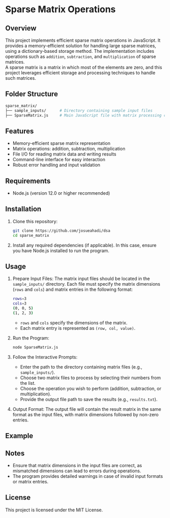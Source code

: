 # Sparse Matrix Operations 

## Overview 
This project implements efficient sparse matrix operations in JavaScript. It provides a memory-efficient solution for handling large sparse matrices, using a dictionary-based storage method. The implementation includes operations such as `addition`, `subtraction`, and `multiplication` of sparse matrices. 
<br>
A sparse matrix is a matrix in which most of the elements are zero, and this project leverages efficient storage and processing techniques to handle such matrices.

## Folder Structure

```bash
sparse_matrix/
├── sample_inputs/      # Directory containing sample input files
├── SparseMatrix.js     # Main JavaScript file with matrix processing code
```

## Features

- Memory-efficient sparse matrix representation
- Matrix operations: addition, subtraction, multiplication
- File I/O for reading matrix data and writing results
- Command-line interface for easy interaction
- Robust error handling and input validation

## Requirements
- Node.js (version 12.0 or higher recommended)

## Installation
1. Clone this repository:
    ```bash
    git clone https://github.com/josueahadi/dsa
    cd sparse_matrix
    ```
2. Install any required dependencies (if applicable). In this case, ensure you have Node.js installed to run the program.

## Usage
1. Prepare Input Files: The matrix input files should be located in the `sample_inputs/` directory. Each file must specify the matrix dimensions (`rows` and `cols`) and matrix entries in the following format:
    ```bash
    rows=3
    cols=3
    (0, 0, 5)
    (1, 2, 3)
    ```
    - `rows` and `cols` specify the dimensions of the matrix.
    - Each matrix entry is represented as `(row, col, value)`.

2. Run the Program:

    ```bash
    node SparseMatrix.js
    ```
3. Follow the Interactive Prompts:
    - Enter the path to the directory containing matrix files (e.g., `sample_inputs/`).
    - Choose two matrix files to process by selecting their numbers from the list.
    - Choose the operation you wish to perform (addition, subtraction, or multiplication).
    - Provide the output file path to save the results (e.g., `results.txt`).
4. Output Format: The output file will contain the result matrix in the same format as the input files, with matrix dimensions followed by non-zero entries.

## Example

## Notes
- Ensure that matrix dimensions in the input files are correct, as mismatched dimensions can lead to errors during operations.
- The program provides detailed warnings in case of invalid input formats or matrix entries.

## License
This project is licensed under the MIT License.